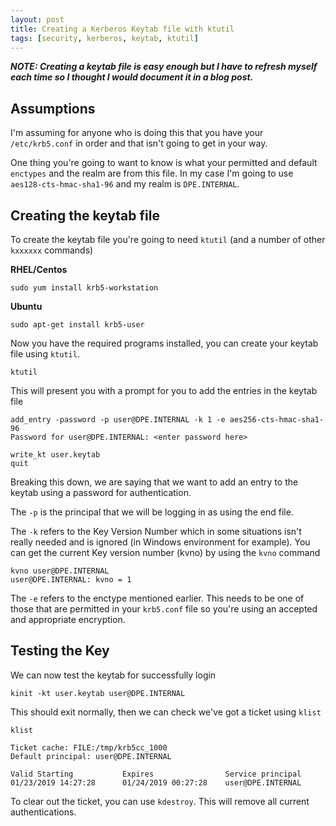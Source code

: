 ```yaml
---
layout: post
title: Creating a Kerberos Keytab file with ktutil
tags: [security, kerberos, keytab, ktutil]
---
```


***NOTE: Creating a keytab file is easy enough but I have to refresh myself each time so I thought I would document it in a blog post.***

## Assumptions
I'm assuming for anyone who is doing this that you have your `/etc/krb5.conf` in order and that isn't going to get in your way.

One thing you're going to want to know is what your permitted and default `enctypes` and the realm are from this file. In my case I'm going to use `aes128-cts-hmac-sha1-96` and my realm is `DPE.INTERNAL`.

## Creating the keytab file
To create the keytab file you're going to need `ktutil` (and a number of other `kxxxxxx` commands)

**RHEL/Centos**
```
sudo yum install krb5-workstation
```

**Ubuntu**
```
sudo apt-get install krb5-user
```

Now you have the required programs installed, you can create your keytab file using `ktutil`.

```shell
ktutil
```

This will present you with a prompt for you to add the entries in the keytab file

```shell
add_entry -password -p user@DPE.INTERNAL -k 1 -e aes256-cts-hmac-sha1-96
Password for user@DPE.INTERNAL: <enter password here>

write_kt user.keytab
quit
```

Breaking this down, we are saying that we want to add an entry to the keytab using a password for authentication. 

The `-p` is the principal that we will be logging in as using the end file. 

The `-k` refers to the Key Version Number which in some situations isn't really needed and is ignored (in Windows environment for example). You can get the current Key version number (kvno) by using the `kvno` command

```shell
kvno user@DPE.INTERNAL
user@DPE.INTERNAL: kvno = 1
```

The `-e` refers to the enctype mentioned earlier. This needs to be one of those that are permitted in your `krb5.conf` file so you're using an accepted and appropriate encryption.

## Testing the Key
We can now test the keytab for successfully login

```shell
kinit -kt user.keytab user@DPE.INTERNAL
```

This should exit normally, then we can check we've got a ticket using `klist`

```shell
klist

Ticket cache: FILE:/tmp/krb5cc_1000
Default principal: user@DPE.INTERNAL

Valid Starting           Expires                Service principal
01/23/2019 14:27:28      01/24/2019 00:27:28    user@DPE.INTERNAL
```

To clear out the ticket, you can use `kdestroy`. This will remove all current authentications.